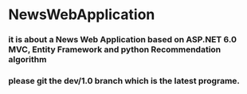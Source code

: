 # NewsWebApplication

### it is about a News Web Application based on ASP.NET 6.0 MVC, Entity Framework and python Recommendation algorithm 


### please git the dev/1.0 branch which is the latest programe.
